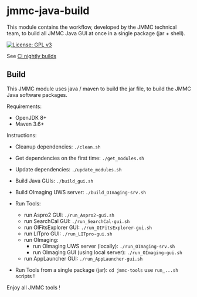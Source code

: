 # jmmc-java-build
This module contains the workflow, developed by the JMMC technical team, to build all JMMC Java GUI at once in a single package (jar + shell).

[![License: GPL v3](https://img.shields.io/badge/License-GPLv3-blue.svg)](LICENSE)

See [CI nightly builds](https://github.com/JMMC-OpenDev/jmmc-java-build/actions/workflows/build.yml)


## Build

This JMMC module uses java / maven to build the jar file, to build the JMMC Java software packages.

Requirements:
- OpenJDK 8+
- Maven 3.6+


Instructions:

- Cleanup dependencies:
`./clean.sh`

- Get dependencies on the first time:
`./get_modules.sh`

- Update dependencies:
`./update_modules.sh`

- Build Java GUIs:
`./build_gui.sh`

- Build OImaging UWS server:
`./build_OImaging-srv.sh`

- Run Tools:
  - run Aspro2 GUI:
      `./run_Aspro2-gui.sh`
  - run SearchCal GUI:
      `./run_SearchCal-gui.sh`
  - run OIFitsExplorer GUI:
      `./run_OIFitsExplorer-gui.sh`
  - run LITpro GUI:
      `./run_LITpro-gui.sh`
  - run OImaging:
      - run OImaging UWS server (locally):
          `./run_OImaging-srv.sh`
      - run OImaging GUI (using local server):
          `./run_OImaging-gui.sh`
  - run AppLauncher GUI:
      `./run_AppLauncher-gui.sh`

- Run Tools from a single package (jar):
  `cd jmmc-tools`
    use `run_...sh` scripts !

Enjoy all JMMC tools !
